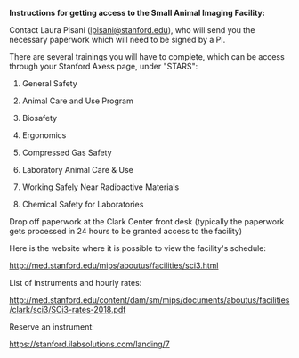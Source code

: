 **Instructions for getting access to the Small Animal Imaging Facility:**

Contact Laura Pisani (lpisani@stanford.edu), who will send you the necessary paperwork which will need to be signed by a PI.

There are several trainings you will have to complete, which can be access through your Stanford Axess page, under "STARS": 

1. General Safety

2. Animal Care and Use Program

3. Biosafety

4. Ergonomics

5. Compressed Gas Safety

6. Laboratory Animal Care & Use

7. Working Safely Near Radioactive Materials

8. Chemical Safety for Laboratories

Drop off paperwork at the Clark Center front desk (typically the paperwork gets processed in 24 hours to be granted access to the facility)

Here is the website where it is possible to view the facility's schedule:

http://med.stanford.edu/mips/aboutus/facilities/sci3.html

List of instruments and hourly rates:

http://med.stanford.edu/content/dam/sm/mips/documents/aboutus/facilities/clark/sci3/SCi3-rates-2018.pdf

Reserve an instrument: 

https://stanford.ilabsolutions.com/landing/7



